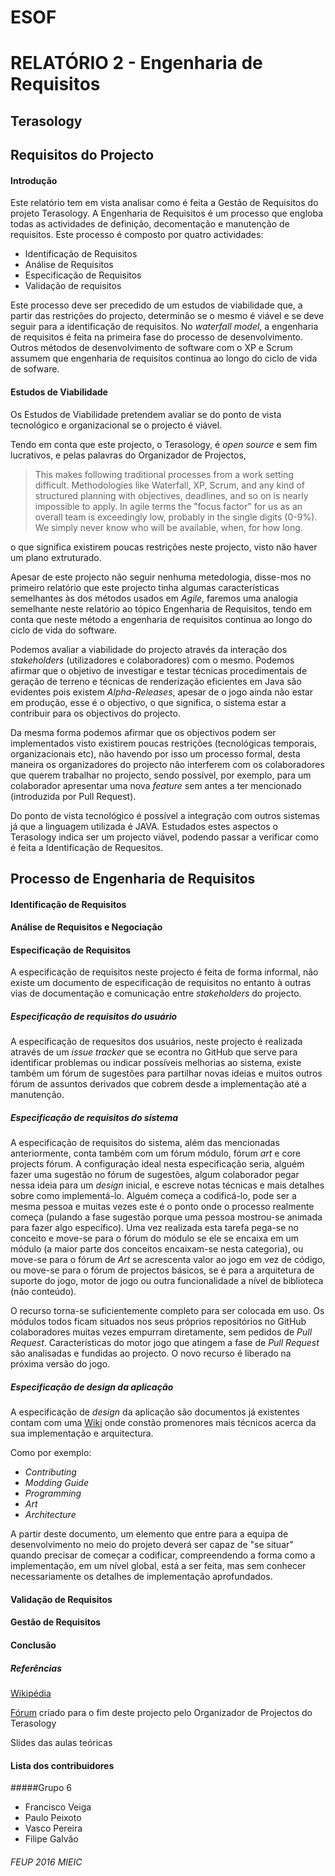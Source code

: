 # ESOF
# RELATÓRIO 2 - Engenharia de Requisitos
## Terasology

## Requisitos do Projecto

#### Introdução

Este relatório tem em vista analisar como é feita a Gestão de Requisitos do projeto Terasology.
A Engenharia de Requisitos é um processo que engloba todas as actividades de definição, decomentação e manutenção de
requisitos. Este processo é composto por quatro actividades:
* Identificação de Requisitos
* Análise de Requisitos
* Especificação de Requisitos
* Validação de requisitos

Este processo deve ser precedido de um estudos de viabilidade que, a partir das restrições do projecto, determinão 
se o mesmo é viável e se deve seguir para a identificação de requisitos.
No *waterfall model*, a engenharia de requisitos é feita na primeira fase do processo de desenvolvimento. Outros métodos
de desenvolvimento de software com o XP e Scrum assumem que engenharia de requisitos continua ao longo do ciclo de 
vida de sofware.

#### Estudos de Viabilidade

Os Estudos de Viabilidade pretendem avaliar se do ponto de vista tecnológico e organizacional se o projecto é viável.

Tendo em conta que este projecto, o Terasology, é *open source* e sem fim lucrativos, e pelas palavras do Organizador
de Projectos,

> This makes following traditional processes from a work setting difficult. Methodologies like Waterfall, XP, Scrum, and 
any kind of structured planning with objectives, deadlines, and so on is nearly impossible to apply. In agile terms the 
"focus factor" for us as an overall team is exceedingly low, probably in the single digits (0-9%). We simply never know who 
will be available, when, for how long.

o que significa existirem poucas restrições neste projecto, visto não haver um plano extruturado.

Apesar de este projecto não seguir nenhuma metedologia, disse-mos no primeiro relatório que este projecto tinha algumas 
características semelhantes às dos métodos usados em *Agile*, faremos uma analogia semelhante neste relatório ao tópico
Engenharia de Requisitos, tendo em conta que neste método a engenharia de requisitos continua ao longo do ciclo de vida 
do software.

Podemos avaliar a viabilidade do projecto através da interação dos *stakeholders* (utilizadores e colaboradores)
com o mesmo. Podemos afirmar que o objetivo de investigar e testar técnicas procedimentais de geração de terreno e
técnicas de renderização eficientes em Java são evidentes pois existem *Alpha-Releases*, apesar de o jogo 
ainda não estar em produção, esse é o objectivo, o que significa, o sistema estar a contribuir para os objectivos do projecto.

Da mesma forma podemos afirmar que os objectivos podem ser implementados visto existirem poucas restrições (tecnológicas 
temporais, organizacionais etc), não havendo por isso um processo formal, desta maneira os organizadores do projecto
não interferem com os colaboradores que querem trabalhar no projecto, sendo possível, por exemplo, para um colaborador 
apresentar uma nova *feature* sem antes a ter mencionado (introduzida por Pull Request).

Do ponto de vista tecnológico é possível a integração com outros sistemas já que a linguagem utilizada é JAVA.
Estudados estes aspectos o Terasology indica ser um projecto viável, podendo passar a verificar como é feita a 
Identificação de Requesitos.

## Processo de Engenharia de Requisitos

#### Identificação de Requisitos

#### Análise de Requisitos e Negociação

#### Especificação de Requisitos

A especificação de requisitos neste projecto é feita de forma informal, não existe um documento de especificação 
de requisitos no entanto à outras vias de documentação e comunicação entre *stakeholders* do projecto.

##### Especificação de requisitos do usuário

A especificação de requesitos dos usuários, neste projecto é realizada através de um *issue tracker* que se econtra no 
GitHub que serve para identificar problemas ou indicar possíveis melhorias ao sistema, existe também um fórum de sugestões
para partilhar novas ideias e muitos outros fórum de assuntos derivados que cobrem desde a implementação até a manutenção.

##### Especificação de requisitos do sistema

A especificação de requisitos do sistema, além das mencionadas anteriormente, conta também com um fórum módulo, fórum *art*
e core projects fórum. A configuração ideal nesta especificação seria, alguém fazer uma sugestão no fórum de sugestões, algum
colaborador pegar nessa ideia para um *design* inicial, e escreve notas técnicas e mais detalhes sobre como implementá-lo. 
Alguém começa a codificá-lo, pode ser a mesma pessoa e muitas vezes este é o ponto onde o processo realmente começa 
(pulando a fase sugestão porque uma pessoa mostrou-se animada para fazer algo específico). Uma vez realizada esta tarefa
pega-se no conceito e move-se para o fórum do módulo se ele se encaixa em um módulo (a maior parte dos conceitos encaixam-se
nesta categoria), ou move-se para o fórum de *Art* se acrescenta valor ao jogo em vez de código, ou move-se para o fórum
de projectos básicos, se é para a arquitetura de suporte do jogo, motor de jogo ou outra funcionalidade a nível de biblioteca
(não conteúdo).

O recurso torna-se suficientemente completo para ser colocada em uso. Os módulos todos ficam situados nos seus próprios
repositórios no GitHub colaboradores muitas vezes empurram diretamente, sem pedidos de *Pull Request*.
Características do motor jogo que atingem a fase de *Pull Request* são analisadas e fundidas ao projecto. 
O novo recurso é liberado na próxima versão do jogo.

##### Especificação de *design* da aplicação

A especificação de *design* da aplicação são documentos já existentes contam com uma
[Wiki](https://github.com/MovingBlocks/Terasology/wiki)
onde constão promenores mais técnicos acerca da sua implementação e arquitectura. 

Como por exemplo:
* *Contributing*
* *Modding Guide*
* *Programming*
* *Art*
* *Architecture*

A partir deste documento, um elemento que entre para a equipa de desenvolvimento no meio do projeto deverá ser 
capaz de "se situar" quando precisar de começar a codificar, compreendendo a forma como a implementação, 
em um nível global, está a ser feita, mas sem conhecer necessariamente os detalhes de implementação aprofundados.

#### Validação de Requisitos

#### Gestão de Requisitos

#### Conclusão

##### Referências
[Wikipédia](https://pt.wikipedia.org/wiki/Engenharia_de_requisitos)

[Fórum](http://forum.terasology.org/threads/development-methodology-and-hi-students-from-porto.1387/)
 criado para o fim deste projecto pelo Organizador de Projectos do Terasology

Slides das aulas teóricas

#### Lista dos contribuidores 

#####Grupo 6
* Francisco Veiga
* Paulo Peixoto
* Vasco Pereira
* Filipe Galvão

###### FEUP 2016 MIEIC
